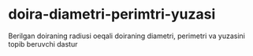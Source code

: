 # doira-diametri-perimtri-yuzasi
Berilgan doiraning radiusi oeqali doiraning diametri, perimetri va yuzasini topib beruvchi dastur
